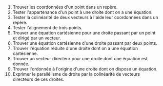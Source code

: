 1. Trouver les coordonnées d'un point dans un repère. 
1. Tester l'appartenance d'un point à une droite dont on a une équation.
1. Tester la colinéarité de deux vecteurs à l'aide leur coordonnées dans un repère.
1. Tester l'alignement de trois points.
1. Trouver une équation cartésienne pour une droite passant par un point et dirigé par un vecteur.
1. Trouver une équation cartésienne d'une droite passant par deux points.
1. Trouver l'équation réduite d'une droite dont on a une équation cartésienne.
1. Trouver un vecteur directeur pour une droite dont une équation est donnée.
1. Trouver l'ordonnée à l'origine d'une droite dont on dispose un équation.
1. Exprimer le parallélisme de droite par la colinéarité de vecteurs directeurs de ces droites.

